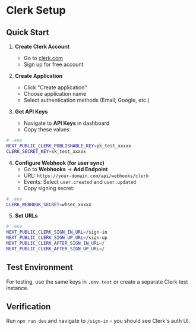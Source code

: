 # Clerk Setup

## Quick Start

1. **Create Clerk Account**
   - Go to [clerk.com](https://clerk.com)
   - Sign up for free account

2. **Create Application**
   - Click "Create application"
   - Choose application name
   - Select authentication methods (Email, Google, etc.)

3. **Get API Keys**
   - Navigate to **API Keys** in dashboard
   - Copy these values:

```bash
# .env
NEXT_PUBLIC_CLERK_PUBLISHABLE_KEY=pk_test_xxxxx
CLERK_SECRET_KEY=sk_test_xxxxx
```

4. **Configure Webhook (for user sync)**
   - Go to **Webhooks** → **Add Endpoint**
   - URL: `https://your-domain.com/api/webhooks/clerk`
   - Events: Select `user.created` and `user.updated`
   - Copy signing secret:

```bash
# .env
CLERK_WEBHOOK_SECRET=whsec_xxxxx
```

5. **Set URLs**
```bash
# .env
NEXT_PUBLIC_CLERK_SIGN_IN_URL=/sign-in
NEXT_PUBLIC_CLERK_SIGN_UP_URL=/sign-up
NEXT_PUBLIC_CLERK_AFTER_SIGN_IN_URL=/
NEXT_PUBLIC_CLERK_AFTER_SIGN_UP_URL=/
```

## Test Environment

For testing, use the same keys in `.env.test` or create a separate Clerk test instance.

## Verification

Run `npm run dev` and navigate to `/sign-in` - you should see Clerk's auth UI.